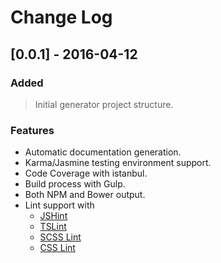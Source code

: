 # Change Log

## [0.0.1] - 2016-04-12

### Added
> Initial generator project structure.

### Features
- Automatic documentation generation.
- Karma/Jasmine testing environment support.
- Code Coverage with istanbul.
- Build process with Gulp.
- Both NPM and Bower output.
- Lint support with
  - [JSHint](http://jshint.com/)
  - [TSLint](https://www.npmjs.com/package/tslint)
  - [SCSS Lint](https://www.npmjs.com/package/gulp-scss-lint)
  - [CSS Lint](https://www.npmjs.com/package/gulp-csslint) 



